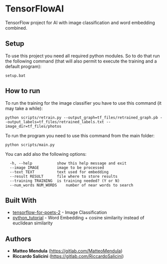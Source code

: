# TensorFlowAI
TensorFlow project for AI with image classification and word embedding combined.

## Setup
To use this project you need all required python modules. So to do that run the following command (that will also permit to execute the training and a default program):

```
setup.bat
```

## How to run
To run the training for the image classifier you have to use this command (it may take a while):

```
python scripts/retrain.py --output_graph=tf_files/retrained_graph.pb --output_labels=tf_files/retrained_labels.txt --image_dir=tf_files/photos
```

To run the program you need to use this command from the main folder:

```
python scripts/main.py
```

You can add also the following options:
```
  -h, --help           show this help message and exit
  --image IMAGE        image to be processed
  --text TEXT          text used for embedding
  --result RESULT      file where to store results
  --training TRAINING  is training needed? (Y or N)
  --num_words NUM_WORDS    number of near words to search
```

## Built With
* [tensorflow-for-poets-2](https://github.com/googlecodelabs/tensorflow-for-poets-2) - Image Classification
* [python_tutorial](https://github.com/minsuk-heo/python_tutorial/blob/master/data_science/nlp/word2vec_tensorflow.ipynb) - Word Embedding + cosine similarity instead of euclidean similarity
## Authors
* **Matteo Mendula** (https://gitlab.com/MatteoMendula)
* **Riccardo Salicini** (https://gitlab.com/RiccardoSalicini)
